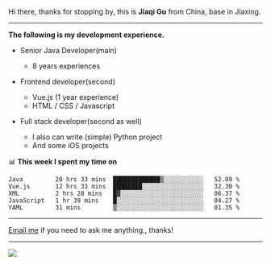 Hi there, thanks for stopping by, this is **Jiaqi Gu** from China, base in Jiaxing.

---

**The following is my development experience.**

- Senior Java Developer(main)
  - 8 years experiences

- Frontend developer(second)
  - Vue.js (1 year experience)
  - HTML / CSS / Javascript
  
- Full stack developer(second as well)
  - I also can write (simple) Python project
  - And some iOS projects

📊 **This week I spent my time on**
<!--START_SECTION:waka-->
```text
Java         20 hrs 33 mins  █████████████▒░░░░░░░░░░░   52.89 % 
Vue.js       12 hrs 33 mins  ████████░░░░░░░░░░░░░░░░░   32.30 % 
XML          2 hrs 28 mins   █▓░░░░░░░░░░░░░░░░░░░░░░░   06.37 % 
JavaScript   1 hr 39 mins    █░░░░░░░░░░░░░░░░░░░░░░░░   04.27 % 
YAML         31 mins         ▒░░░░░░░░░░░░░░░░░░░░░░░░   01.35 % 
```
<!--END_SECTION:waka-->

---

[Email me](mailto:droidqw@gmail.com?subject=Hiring_from_GitHub) if you need to ask me anything., thanks!

---

![]( https://visitor-badge.glitch.me/badge?page_id=githubgujiaqi)
